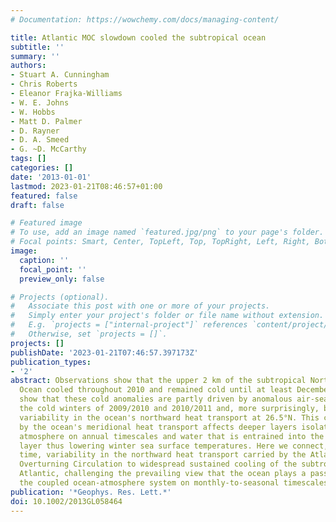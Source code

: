 ```yaml
---
# Documentation: https://wowchemy.com/docs/managing-content/

title: Atlantic MOC slowdown cooled the subtropical ocean
subtitle: ''
summary: ''
authors:
- Stuart A. Cunningham
- Chris Roberts
- Eleanor Frajka-Williams
- W. E. Johns
- W. Hobbs
- Matt D. Palmer
- D. Rayner
- D. A. Smeed
- G. ~D. McCarthy
tags: []
categories: []
date: '2013-01-01'
lastmod: 2023-01-21T08:46:57+01:00
featured: false
draft: false

# Featured image
# To use, add an image named `featured.jpg/png` to your page's folder.
# Focal points: Smart, Center, TopLeft, Top, TopRight, Left, Right, BottomLeft, Bottom, BottomRight.
image:
  caption: ''
  focal_point: ''
  preview_only: false

# Projects (optional).
#   Associate this post with one or more of your projects.
#   Simply enter your project's folder or file name without extension.
#   E.g. `projects = ["internal-project"]` references `content/project/deep-learning/index.md`.
#   Otherwise, set `projects = []`.
projects: []
publishDate: '2023-01-21T07:46:57.397173Z'
publication_types:
- '2'
abstract: Observations show that the upper 2 km of the subtropical North Atlantic
  Ocean cooled throughout 2010 and remained cold until at least December 2011. We
  show that these cold anomalies are partly driven by anomalous air-sea exchange during
  the cold winters of 2009/2010 and 2010/2011 and, more surprisingly, by extreme interannual
  variability in the ocean's northward heat transport at 26.5°N. This cooling driven
  by the ocean's meridional heat transport affects deeper layers isolated from the
  atmosphere on annual timescales and water that is entrained into the winter mixed
  layer thus lowering winter sea surface temperatures. Here we connect, for the first
  time, variability in the northward heat transport carried by the Atlantic Meridional
  Overturning Circulation to widespread sustained cooling of the subtropical North
  Atlantic, challenging the prevailing view that the ocean plays a passive role in
  the coupled ocean-atmosphere system on monthly-to-seasonal timescales.
publication: '*Geophys. Res. Lett.*'
doi: 10.1002/2013GL058464
---
```

